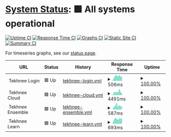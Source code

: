 # [System Status](https://status.tekhn.ee): <!--live status--> **🟩 All systems operational**

[![Uptime CI](https://github.com/koj-co/upptime/workflows/Uptime%20CI/badge.svg)](https://github.com/koj-co/upptime/actions?query=workflow%3A%22Uptime+CI%22)
[![Response Time CI](https://github.com/koj-co/upptime/workflows/Response%20Time%20CI/badge.svg)](https://github.com/koj-co/upptime/actions?query=workflow%3A%22Response+Time+CI%22)
[![Graphs CI](https://github.com/koj-co/upptime/workflows/Graphs%20CI/badge.svg)](https://github.com/koj-co/upptime/actions?query=workflow%3A%22Graphs+CI%22)
[![Static Site CI](https://github.com/koj-co/upptime/workflows/Static%20Site%20CI/badge.svg)](https://github.com/koj-co/upptime/actions?query=workflow%3A%22Static+Site+CI%22)
[![Summary CI](https://github.com/koj-co/upptime/workflows/Summary%20CI/badge.svg)](https://github.com/koj-co/upptime/actions?query=workflow%3A%22Summary+CI%22)

For timeseries graphs, see our [status page](https://status.tekhn.ee).

<!--start: status pages-->
<!-- This summary is generated by Upptime (https://github.com/upptime/upptime) -->
<!-- Do not edit this manually, your changes will be overwritten -->
<!-- prettier-ignore -->
| URL | Status | History | Response Time | Uptime |
| --- | ------ | ------- | ------------- | ------ |
| <img alt="" src="https://favicons.githubusercontent.com/null" height="13"> Tekhnee Login | 🟩 Up | [tekhnee-login.yml](https://github.com/tekhnee/status/commits/HEAD/history/tekhnee-login.yml) | <details><summary><img alt="Response time graph" src="./graphs/tekhnee-login/response-time-week.png" height="20"> 506ms</summary><br><a href="https://status.tekhn.ee/history/tekhnee-login"><img alt="Response time 559" src="https://img.shields.io/endpoint?url=https%3A%2F%2Fraw.githubusercontent.com%2Ftekhnee%2Fstatus%2FHEAD%2Fapi%2Ftekhnee-login%2Fresponse-time.json"></a><br><a href="https://status.tekhn.ee/history/tekhnee-login"><img alt="24-hour response time 353" src="https://img.shields.io/endpoint?url=https%3A%2F%2Fraw.githubusercontent.com%2Ftekhnee%2Fstatus%2FHEAD%2Fapi%2Ftekhnee-login%2Fresponse-time-day.json"></a><br><a href="https://status.tekhn.ee/history/tekhnee-login"><img alt="7-day response time 506" src="https://img.shields.io/endpoint?url=https%3A%2F%2Fraw.githubusercontent.com%2Ftekhnee%2Fstatus%2FHEAD%2Fapi%2Ftekhnee-login%2Fresponse-time-week.json"></a><br><a href="https://status.tekhn.ee/history/tekhnee-login"><img alt="30-day response time 460" src="https://img.shields.io/endpoint?url=https%3A%2F%2Fraw.githubusercontent.com%2Ftekhnee%2Fstatus%2FHEAD%2Fapi%2Ftekhnee-login%2Fresponse-time-month.json"></a><br><a href="https://status.tekhn.ee/history/tekhnee-login"><img alt="1-year response time 559" src="https://img.shields.io/endpoint?url=https%3A%2F%2Fraw.githubusercontent.com%2Ftekhnee%2Fstatus%2FHEAD%2Fapi%2Ftekhnee-login%2Fresponse-time-year.json"></a></details> | <details><summary><a href="https://status.tekhn.ee/history/tekhnee-login">100.00%</a></summary><a href="https://status.tekhn.ee/history/tekhnee-login"><img alt="All-time uptime 100.00%" src="https://img.shields.io/endpoint?url=https%3A%2F%2Fraw.githubusercontent.com%2Ftekhnee%2Fstatus%2FHEAD%2Fapi%2Ftekhnee-login%2Fuptime.json"></a><br><a href="https://status.tekhn.ee/history/tekhnee-login"><img alt="24-hour uptime 100.00%" src="https://img.shields.io/endpoint?url=https%3A%2F%2Fraw.githubusercontent.com%2Ftekhnee%2Fstatus%2FHEAD%2Fapi%2Ftekhnee-login%2Fuptime-day.json"></a><br><a href="https://status.tekhn.ee/history/tekhnee-login"><img alt="7-day uptime 100.00%" src="https://img.shields.io/endpoint?url=https%3A%2F%2Fraw.githubusercontent.com%2Ftekhnee%2Fstatus%2FHEAD%2Fapi%2Ftekhnee-login%2Fuptime-week.json"></a><br><a href="https://status.tekhn.ee/history/tekhnee-login"><img alt="30-day uptime 100.00%" src="https://img.shields.io/endpoint?url=https%3A%2F%2Fraw.githubusercontent.com%2Ftekhnee%2Fstatus%2FHEAD%2Fapi%2Ftekhnee-login%2Fuptime-month.json"></a><br><a href="https://status.tekhn.ee/history/tekhnee-login"><img alt="1-year uptime 100.00%" src="https://img.shields.io/endpoint?url=https%3A%2F%2Fraw.githubusercontent.com%2Ftekhnee%2Fstatus%2FHEAD%2Fapi%2Ftekhnee-login%2Fuptime-year.json"></a></details>
| <img alt="" src="https://favicons.githubusercontent.com/null" height="13"> Tekhnee Cloud | 🟩 Up | [tekhnee-cloud.yml](https://github.com/tekhnee/status/commits/HEAD/history/tekhnee-cloud.yml) | <details><summary><img alt="Response time graph" src="./graphs/tekhnee-cloud/response-time-week.png" height="20"> 4491ms</summary><br><a href="https://status.tekhn.ee/history/tekhnee-cloud"><img alt="Response time 2842" src="https://img.shields.io/endpoint?url=https%3A%2F%2Fraw.githubusercontent.com%2Ftekhnee%2Fstatus%2FHEAD%2Fapi%2Ftekhnee-cloud%2Fresponse-time.json"></a><br><a href="https://status.tekhn.ee/history/tekhnee-cloud"><img alt="24-hour response time 3492" src="https://img.shields.io/endpoint?url=https%3A%2F%2Fraw.githubusercontent.com%2Ftekhnee%2Fstatus%2FHEAD%2Fapi%2Ftekhnee-cloud%2Fresponse-time-day.json"></a><br><a href="https://status.tekhn.ee/history/tekhnee-cloud"><img alt="7-day response time 4491" src="https://img.shields.io/endpoint?url=https%3A%2F%2Fraw.githubusercontent.com%2Ftekhnee%2Fstatus%2FHEAD%2Fapi%2Ftekhnee-cloud%2Fresponse-time-week.json"></a><br><a href="https://status.tekhn.ee/history/tekhnee-cloud"><img alt="30-day response time 3050" src="https://img.shields.io/endpoint?url=https%3A%2F%2Fraw.githubusercontent.com%2Ftekhnee%2Fstatus%2FHEAD%2Fapi%2Ftekhnee-cloud%2Fresponse-time-month.json"></a><br><a href="https://status.tekhn.ee/history/tekhnee-cloud"><img alt="1-year response time 2842" src="https://img.shields.io/endpoint?url=https%3A%2F%2Fraw.githubusercontent.com%2Ftekhnee%2Fstatus%2FHEAD%2Fapi%2Ftekhnee-cloud%2Fresponse-time-year.json"></a></details> | <details><summary><a href="https://status.tekhn.ee/history/tekhnee-cloud">100.00%</a></summary><a href="https://status.tekhn.ee/history/tekhnee-cloud"><img alt="All-time uptime 100.00%" src="https://img.shields.io/endpoint?url=https%3A%2F%2Fraw.githubusercontent.com%2Ftekhnee%2Fstatus%2FHEAD%2Fapi%2Ftekhnee-cloud%2Fuptime.json"></a><br><a href="https://status.tekhn.ee/history/tekhnee-cloud"><img alt="24-hour uptime 100.00%" src="https://img.shields.io/endpoint?url=https%3A%2F%2Fraw.githubusercontent.com%2Ftekhnee%2Fstatus%2FHEAD%2Fapi%2Ftekhnee-cloud%2Fuptime-day.json"></a><br><a href="https://status.tekhn.ee/history/tekhnee-cloud"><img alt="7-day uptime 100.00%" src="https://img.shields.io/endpoint?url=https%3A%2F%2Fraw.githubusercontent.com%2Ftekhnee%2Fstatus%2FHEAD%2Fapi%2Ftekhnee-cloud%2Fuptime-week.json"></a><br><a href="https://status.tekhn.ee/history/tekhnee-cloud"><img alt="30-day uptime 100.00%" src="https://img.shields.io/endpoint?url=https%3A%2F%2Fraw.githubusercontent.com%2Ftekhnee%2Fstatus%2FHEAD%2Fapi%2Ftekhnee-cloud%2Fuptime-month.json"></a><br><a href="https://status.tekhn.ee/history/tekhnee-cloud"><img alt="1-year uptime 100.00%" src="https://img.shields.io/endpoint?url=https%3A%2F%2Fraw.githubusercontent.com%2Ftekhnee%2Fstatus%2FHEAD%2Fapi%2Ftekhnee-cloud%2Fuptime-year.json"></a></details>
| <img alt="" src="https://favicons.githubusercontent.com/null" height="13"> Tekhnee Ensemble | 🟩 Up | [tekhnee-ensemble.yml](https://github.com/tekhnee/status/commits/HEAD/history/tekhnee-ensemble.yml) | <details><summary><img alt="Response time graph" src="./graphs/tekhnee-ensemble/response-time-week.png" height="20"> 587ms</summary><br><a href="https://status.tekhn.ee/history/tekhnee-ensemble"><img alt="Response time 544" src="https://img.shields.io/endpoint?url=https%3A%2F%2Fraw.githubusercontent.com%2Ftekhnee%2Fstatus%2FHEAD%2Fapi%2Ftekhnee-ensemble%2Fresponse-time.json"></a><br><a href="https://status.tekhn.ee/history/tekhnee-ensemble"><img alt="24-hour response time 527" src="https://img.shields.io/endpoint?url=https%3A%2F%2Fraw.githubusercontent.com%2Ftekhnee%2Fstatus%2FHEAD%2Fapi%2Ftekhnee-ensemble%2Fresponse-time-day.json"></a><br><a href="https://status.tekhn.ee/history/tekhnee-ensemble"><img alt="7-day response time 587" src="https://img.shields.io/endpoint?url=https%3A%2F%2Fraw.githubusercontent.com%2Ftekhnee%2Fstatus%2FHEAD%2Fapi%2Ftekhnee-ensemble%2Fresponse-time-week.json"></a><br><a href="https://status.tekhn.ee/history/tekhnee-ensemble"><img alt="30-day response time 530" src="https://img.shields.io/endpoint?url=https%3A%2F%2Fraw.githubusercontent.com%2Ftekhnee%2Fstatus%2FHEAD%2Fapi%2Ftekhnee-ensemble%2Fresponse-time-month.json"></a><br><a href="https://status.tekhn.ee/history/tekhnee-ensemble"><img alt="1-year response time 544" src="https://img.shields.io/endpoint?url=https%3A%2F%2Fraw.githubusercontent.com%2Ftekhnee%2Fstatus%2FHEAD%2Fapi%2Ftekhnee-ensemble%2Fresponse-time-year.json"></a></details> | <details><summary><a href="https://status.tekhn.ee/history/tekhnee-ensemble">100.00%</a></summary><a href="https://status.tekhn.ee/history/tekhnee-ensemble"><img alt="All-time uptime 99.98%" src="https://img.shields.io/endpoint?url=https%3A%2F%2Fraw.githubusercontent.com%2Ftekhnee%2Fstatus%2FHEAD%2Fapi%2Ftekhnee-ensemble%2Fuptime.json"></a><br><a href="https://status.tekhn.ee/history/tekhnee-ensemble"><img alt="24-hour uptime 100.00%" src="https://img.shields.io/endpoint?url=https%3A%2F%2Fraw.githubusercontent.com%2Ftekhnee%2Fstatus%2FHEAD%2Fapi%2Ftekhnee-ensemble%2Fuptime-day.json"></a><br><a href="https://status.tekhn.ee/history/tekhnee-ensemble"><img alt="7-day uptime 100.00%" src="https://img.shields.io/endpoint?url=https%3A%2F%2Fraw.githubusercontent.com%2Ftekhnee%2Fstatus%2FHEAD%2Fapi%2Ftekhnee-ensemble%2Fuptime-week.json"></a><br><a href="https://status.tekhn.ee/history/tekhnee-ensemble"><img alt="30-day uptime 100.00%" src="https://img.shields.io/endpoint?url=https%3A%2F%2Fraw.githubusercontent.com%2Ftekhnee%2Fstatus%2FHEAD%2Fapi%2Ftekhnee-ensemble%2Fuptime-month.json"></a><br><a href="https://status.tekhn.ee/history/tekhnee-ensemble"><img alt="1-year uptime 99.98%" src="https://img.shields.io/endpoint?url=https%3A%2F%2Fraw.githubusercontent.com%2Ftekhnee%2Fstatus%2FHEAD%2Fapi%2Ftekhnee-ensemble%2Fuptime-year.json"></a></details>
| <img alt="" src="https://favicons.githubusercontent.com/null" height="13"> Tekhnee Learn | 🟩 Up | [tekhnee-learn.yml](https://github.com/tekhnee/status/commits/HEAD/history/tekhnee-learn.yml) | <details><summary><img alt="Response time graph" src="./graphs/tekhnee-learn/response-time-week.png" height="20"> 693ms</summary><br><a href="https://status.tekhn.ee/history/tekhnee-learn"><img alt="Response time 732" src="https://img.shields.io/endpoint?url=https%3A%2F%2Fraw.githubusercontent.com%2Ftekhnee%2Fstatus%2FHEAD%2Fapi%2Ftekhnee-learn%2Fresponse-time.json"></a><br><a href="https://status.tekhn.ee/history/tekhnee-learn"><img alt="24-hour response time 580" src="https://img.shields.io/endpoint?url=https%3A%2F%2Fraw.githubusercontent.com%2Ftekhnee%2Fstatus%2FHEAD%2Fapi%2Ftekhnee-learn%2Fresponse-time-day.json"></a><br><a href="https://status.tekhn.ee/history/tekhnee-learn"><img alt="7-day response time 693" src="https://img.shields.io/endpoint?url=https%3A%2F%2Fraw.githubusercontent.com%2Ftekhnee%2Fstatus%2FHEAD%2Fapi%2Ftekhnee-learn%2Fresponse-time-week.json"></a><br><a href="https://status.tekhn.ee/history/tekhnee-learn"><img alt="30-day response time 657" src="https://img.shields.io/endpoint?url=https%3A%2F%2Fraw.githubusercontent.com%2Ftekhnee%2Fstatus%2FHEAD%2Fapi%2Ftekhnee-learn%2Fresponse-time-month.json"></a><br><a href="https://status.tekhn.ee/history/tekhnee-learn"><img alt="1-year response time 732" src="https://img.shields.io/endpoint?url=https%3A%2F%2Fraw.githubusercontent.com%2Ftekhnee%2Fstatus%2FHEAD%2Fapi%2Ftekhnee-learn%2Fresponse-time-year.json"></a></details> | <details><summary><a href="https://status.tekhn.ee/history/tekhnee-learn">100.00%</a></summary><a href="https://status.tekhn.ee/history/tekhnee-learn"><img alt="All-time uptime 100.00%" src="https://img.shields.io/endpoint?url=https%3A%2F%2Fraw.githubusercontent.com%2Ftekhnee%2Fstatus%2FHEAD%2Fapi%2Ftekhnee-learn%2Fuptime.json"></a><br><a href="https://status.tekhn.ee/history/tekhnee-learn"><img alt="24-hour uptime 100.00%" src="https://img.shields.io/endpoint?url=https%3A%2F%2Fraw.githubusercontent.com%2Ftekhnee%2Fstatus%2FHEAD%2Fapi%2Ftekhnee-learn%2Fuptime-day.json"></a><br><a href="https://status.tekhn.ee/history/tekhnee-learn"><img alt="7-day uptime 100.00%" src="https://img.shields.io/endpoint?url=https%3A%2F%2Fraw.githubusercontent.com%2Ftekhnee%2Fstatus%2FHEAD%2Fapi%2Ftekhnee-learn%2Fuptime-week.json"></a><br><a href="https://status.tekhn.ee/history/tekhnee-learn"><img alt="30-day uptime 100.00%" src="https://img.shields.io/endpoint?url=https%3A%2F%2Fraw.githubusercontent.com%2Ftekhnee%2Fstatus%2FHEAD%2Fapi%2Ftekhnee-learn%2Fuptime-month.json"></a><br><a href="https://status.tekhn.ee/history/tekhnee-learn"><img alt="1-year uptime 100.00%" src="https://img.shields.io/endpoint?url=https%3A%2F%2Fraw.githubusercontent.com%2Ftekhnee%2Fstatus%2FHEAD%2Fapi%2Ftekhnee-learn%2Fuptime-year.json"></a></details>

<!--end: status pages-->
